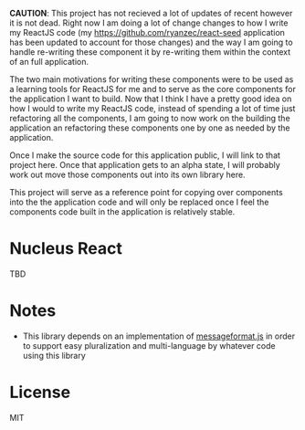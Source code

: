 **CAUTION**: This project has not recieved a lot of updates of recent however it is not dead.  Right now I am doing a lot of change changes to how I write my ReactJS code (my https://github.com/ryanzec/react-seed application has been updated to account for those changes) and the way I am going to handle re-writing these component it by re-writing them within the context of an full application.

The two main motivations for writing these components were to be used as a learning tools for ReactJS for me and to serve as the core components for the application I want to build.  Now that I think I have a pretty good idea on how I would to write my ReactJS code, instead of spending a lot of time just refactoring all the components, I am going to now work on the building the application an refactoring these components one by one as needed by the application.

Once I make the source code for this application public, I will link to that project here.  Once that application gets to an alpha state, I will probably work out move those components out into its own library here.

This project will serve as a reference point for copying over components into the the application code and will only be replaced once I feel the components code built in the application is relatively stable.

# Nucleus React

TBD

# Notes

- This library depends on an implementation of [messageformat.js](https://github.com/SlexAxton/messageformat.js/) in order to support easy pluralization and multi-language by whatever code using this library

# License

MIT
